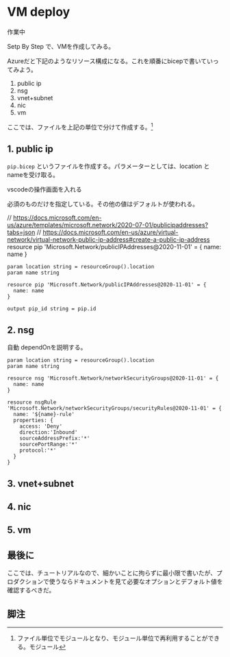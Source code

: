 # VM deploy

作業中

Setp By Step で、VMを作成してみる。

Azureだと下記のようなリソース構成になる。これを順番にbicepで書いていってみよう。

1. public ip
2. nsg
3. vnet+subnet
4. nic
5. vm

ここでは、ファイルを上記の単位で分けて作成する。[^1]

## 1. public ip

`pip.bicep` というファイルを作成する。パラメーターとしては、location と nameを受け取る。

vscodeの操作画面を入れる

必須のものだけを指定している。その他の値はデフォルトが使われる。

// https://docs.microsoft.com/en-us/azure/templates/microsoft.network/2020-07-01/publicipaddresses?tabs=json
// https://docs.microsoft.com/en-us/azure/virtual-network/virtual-network-public-ip-address#create-a-public-ip-address
resource pip 'Microsoft.Network/publicIPAddresses@2020-11-01' = {
  name: name
}

```yaml:pip.bicep
param location string = resourceGroup().location
param name string

resource pip 'Microsoft.Network/publicIPAddresses@2020-11-01' = {
  name: name
}

output pip_id string = pip.id
```

## 2. nsg

自動 dependOnを説明する。

```yaml:nsg.bicep
param location string = resourceGroup().location
param name string

resource nsg 'Microsoft.Network/networkSecurityGroups@2020-11-01' = {
  name: name
}

resource nsgRule 'Microsoft.Network/networkSecurityGroups/securityRules@2020-11-01' = {
  name: '${name}-rule'
  properties: {
    access: 'Deny'
    direction:'Inbound'
    sourceAddressPrefix:'*'
    sourcePortRange:'*'
    protocol:'*'
  }
}
```

## 3. vnet+subnet


## 4. nic

## 5. vm

## 最後に

ここでは、チュートリアルなので、細かいことに拘らずに最小限で書いたが、プロダクションで使うならドキュメントを見て必要なオプションとデフォルト値を確認するべきだ。

## 脚注

[^1]: ファイル単位でモジュールとなり、モジュール単位で再利用することができる。モジュール


